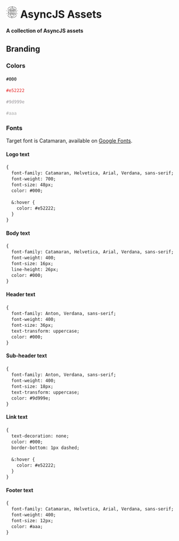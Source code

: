# ![Async Logo](https://raw.githubusercontent.com/asyncjs/assets/master/branding/logo/async-logo-32x32.png) AsyncJS Assets

**A collection of AsyncJS assets**

## Branding

### Colors

<code style="color:#000;">#000</code>

<code style="color:#e52222;">#e52222</code>

<code style="color:#9d999e;">#9d999e</code>

<code style="color:#aaa;">#aaa</code>

### Fonts

Target font is Catamaran, available on [Google Fonts](https://fonts.google.com/specimen/Catamaran).

#### Logo text

```less
{
  font-family: Catamaran, Helvetica, Arial, Verdana, sans-serif;
  font-weight: 700;
  font-size: 48px;
  color: #000;

  &:hover {
    color: #e52222;
  }
}
```

#### Body text

```less
{
  font-family: Catamaran, Helvetica, Arial, Verdana, sans-serif;
  font-weight: 400;
  font-size: 16px;
  line-height: 26px;
  color: #000;
}
```

#### Header text

```less
{
  font-family: Anton, Verdana, sans-serif;
  font-weight: 400;
  font-size: 36px;
  text-transform: uppercase;
  color: #000;
}
```

#### Sub-header text

```less
{
  font-family: Anton, Verdana, sans-serif;
  font-weight: 400;
  font-size: 18px;
  text-transform: uppercase;
  color: #9d999e;
}
```

#### Link text

```less
{
  text-decoration: none;
  color: #000;
  border-bottom: 1px dashed;

  &:hover {
    color: #e52222;
  }
}
```

#### Footer text

```less
{
  font-family: Catamaran, Helvetica, Arial, Verdana, sans-serif;
  font-weight: 400;
  font-size: 12px;
  color: #aaa;
}
```
